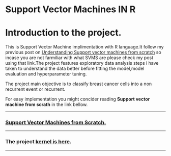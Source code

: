 # Support Vector Machines IN R

# Introduction to the project.

This is Support Vector Machine implimentation with R language.It follow my previous post on [Understanding Support vector machines from 
scratch]() so incase you are not farmiliar with what SVMS are please check my post using that link.The project features exploratory data
analysis steps i have taken to understand the data better before fitting the model,model evaluation and hyperparameter tuning.

The project main objective is to classify breast cancer cells into a non recurrent event or recurrent.

For easy implementation you might concider reading **Support vector machine from scrath** in the link bellow.

___
### [Support Vector Machines from Scratch.](https://github.com/GeorgeOduor/Support-Vector-Machines-IN-R/blob/master/support%20vector%20machines.ipynb)
___
### The project [kernel is here](https://github.com/GeorgeOduor/Support-Vector-Machines-IN-R/blob/master/suportvectormachines2.md).
___
